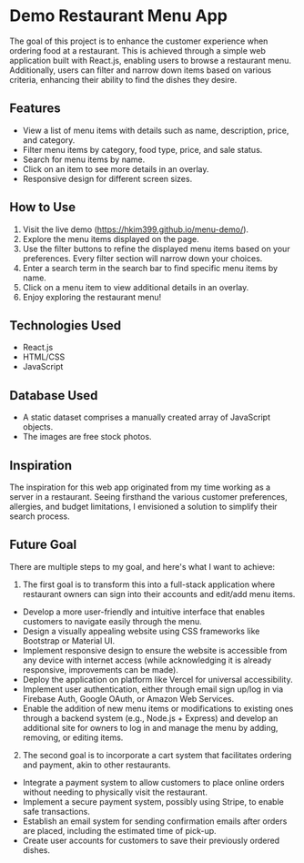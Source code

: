 # Demo Restaurant Menu App

The goal of this project is to enhance the customer experience when ordering food at a restaurant. 
This is achieved through a simple web application built with React.js, enabling users to browse a restaurant menu. 
Additionally, users can filter and narrow down items based on various criteria, enhancing their ability to find the dishes they desire.

## Features

- View a list of menu items with details such as name, description, price, and category.
- Filter menu items by category, food type, price, and sale status.
- Search for menu items by name.
- Click on an item to see more details in an overlay.
- Responsive design for different screen sizes.

## How to Use

1. Visit the live demo (https://hkim399.github.io/menu-demo/).
2. Explore the menu items displayed on the page.
3. Use the filter buttons to refine the displayed menu items based on your preferences. Every filter section will narrow down your choices.
4. Enter a search term in the search bar to find specific menu items by name.
5. Click on a menu item to view additional details in an overlay.
6. Enjoy exploring the restaurant menu!


## Technologies Used

- React.js
- HTML/CSS
- JavaScript

## Database Used
-  A static dataset comprises a manually created array of JavaScript objects.
- The images are free stock photos.

## Inspiration

The inspiration for this web app originated from my time working as a server in a restaurant. Seeing firsthand the various customer preferences, allergies, and budget limitations, I envisioned a solution to simplify their search process.

## Future Goal

There are multiple steps to my goal, and here's what I want to achieve:

1. The first goal is to transform this into a full-stack application where restaurant owners can sign into their accounts and edit/add menu items.

- Develop a more user-friendly and intuitive interface that enables customers to navigate easily through the menu.
- Design a visually appealing website using CSS frameworks like Bootstrap or Material UI.
- Implement responsive design to ensure the website is accessible from any device with internet access (while acknowledging it is already responsive, improvements can be made).
- Deploy the application on platform like Vercel for universal accessibility.
- Implement user authentication, either through email sign up/log in via Firebase Auth, Google OAuth, or Amazon Web Services.
- Enable the addition of new menu items or modifications to existing ones through a backend system (e.g., Node.js + Express) and develop an additional site for owners to log in and manage the menu by adding, removing, or editing items.

2. The second goal is to incorporate a cart system that facilitates ordering and payment, akin to other restaurants.

- Integrate a payment system to allow customers to place online orders without needing to physically visit the restaurant.
- Implement a secure payment system, possibly using Stripe, to enable safe transactions.
- Establish an email system for sending confirmation emails after orders are placed, including the estimated time of pick-up.
- Create user accounts for customers to save their previously ordered dishes.

 